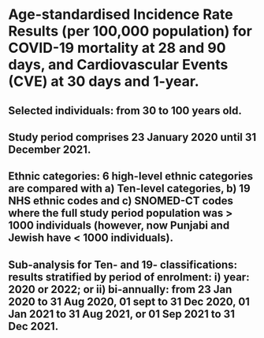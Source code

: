 # Age-standardised Incidence Rate Results (per 100,000 population) for COVID-19 mortality at 28 and 90 days, and Cardiovascular Events (CVE) at 30 days and 1-year.

## Selected individuals: from 30 to 100 years old.
## Study period comprises 23 January 2020 until 31 December 2021.

## Ethnic categories: 6 high-level ethnic categories are compared with a) Ten-level categories, b) 19 NHS ethnic codes and c) SNOMED-CT codes where the full study period population was > 1000 individuals (however, now Punjabi and Jewish have < 1000 individuals).
## Sub-analysis for Ten- and 19- classifications: results stratified by period of enrolment: i) year: 2020 or 2022; or ii) bi-annually: from 23 Jan 2020 to 31 Aug 2020, 01 sept to 31 Dec 2020, 01 Jan 2021 to 31 Aug 2021, or 01 Sep 2021 to 31 Dec 2021.
